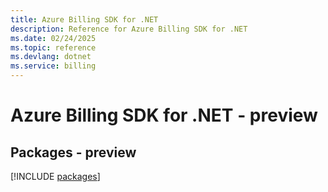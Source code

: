 ```yaml
---
title: Azure Billing SDK for .NET
description: Reference for Azure Billing SDK for .NET
ms.date: 02/24/2025
ms.topic: reference
ms.devlang: dotnet
ms.service: billing
---
```

# Azure Billing SDK for .NET - preview
## Packages - preview
[!INCLUDE [packages](billing-index.md)]